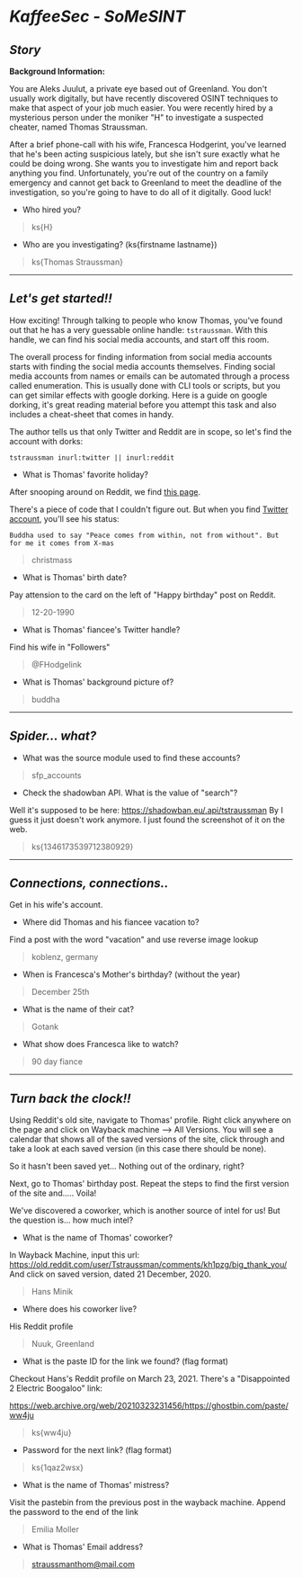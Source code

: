 
# ***KaffeeSec - SoMeSINT***

## *Story*

**Background Information:**

You are Aleks Juulut, a private eye based out of Greenland. You don't usually work 
digitally, but have recently discovered OSINT techniques to make that aspect of your job 
much easier. You were recently hired by a mysterious person under the moniker "H" to 
investigate a suspected cheater, named Thomas Straussman. 

After a brief phone-call with his wife, Francesca Hodgerint, you've learned that he's 
been acting suspicious lately, but she isn't sure exactly what he could be doing wrong. 
She wants you to investigate him and report back anything you find. Unfortunately, 
you're out of the country on a family emergency and cannot get back to Greenland to meet 
the deadline of the investigation, so you're going to have to do all of it digitally. 
Good luck! 

-  Who hired you?

> ks{H}

- Who are you investigating? (ks{firstname lastname})

> ks{Thomas Straussman}

---

## *Let's get started!!*

How exciting! Through talking to people who know Thomas, you've found out that he has a 
very guessable online handle: `tstraussman`. With this handle, we can find his social 
media accounts, and start off this room.

The overall process for finding information from social media accounts starts with 
finding the social media accounts themselves. Finding social media accounts from names 
or emails can be automated through a process called enumeration. This is usually done 
with CLI tools or scripts, but you can get similar effects with google dorking. Here is 
a guide on google dorking, it's great reading material before you attempt this task and 
also includes a cheat-sheet that comes in handy.


The author tells us that only Twitter and Reddit are in scope, so let's find the
account with dorks:

```
tstraussman inurl:twitter || inurl:reddit
```

- What is Thomas' favorite holiday?

After snooping around on Reddit, we find [this page](https://www.reddit.com/user/Tstraussman/comments/kh1pzg/big_thank_you/).

There's a piece of code that I couldn't figure out. But when you find [Twitter account](https://twitter.com/TStraussman), you'll see his status:

```
Buddha used to say "Peace comes from within, not from without". But for me it comes from X-mas
```

> christmass

- What is Thomas' birth date?

Pay attension to the card on the left of "Happy birthday" post on Reddit.

> 12-20-1990

- What is Thomas' fiancee's Twitter handle?

Find his wife in "Followers"

> @FHodgelink

- What is Thomas' background picture of?

> buddha

---

## *Spider... what?*

- What was the source module used to find these accounts?

> sfp_accounts

- Check the shadowban API. What is the value of "search"?

Well it's supposed to be here: https://shadowban.eu/.api/tstraussman
By I guess it just doesn't work anymore. I just found the screenshot 
of it on the web.

> ks{1346173539712380929}

--- 

## *Connections, connections..*

Get in his wife's account.

- Where did Thomas and his fiancee vacation to?

Find a post with the word "vacation" and use reverse image lookup

> koblenz, germany

- When is Francesca's Mother's birthday? (without the year)

> December 25th

- What is the name of their cat?

> Gotank

- What show does Francesca like to watch?

> 90 day fiance

---

## *Turn back the clock!!*

Using Reddit's old site, navigate to Thomas' profile. Right click anywhere on the page 
and click on Wayback machine --> All Versions. You will see a calendar that shows all of 
the saved versions of the site, click through and take a look at each saved version (in 
this case there should be none).

So it hasn't been saved yet... Nothing out of the ordinary, right?

Next, go to Thomas' birthday post. Repeat the steps to find the first version of the 
site and..... Voila!

We've discovered a coworker, which is another source of intel for us! But the question 
is... how much intel?

- What is the name of Thomas' coworker?

In Wayback Machine, input this url: https://old.reddit.com/user/Tstraussman/comments/kh1pzg/big_thank_you/
And click on saved version, dated 21 December, 2020.

> Hans Minik

- Where does his coworker live?

His Reddit profile

> Nuuk, Greenland

- What is the paste ID for the link we found? (flag format)

Checkout Hans's Reddit profile on March 23, 2021. There's a "Disappointed 2 Electric
Boogaloo" link:

https://web.archive.org/web/20210323231456/https://ghostbin.com/paste/ww4ju

> ks{ww4ju}

- Password for the next link? (flag format)

> ks{1qaz2wsx}

- What is the name of Thomas' mistress?

Visit the pastebin from the previous post in the wayback machine. Append the password
to the end of the link

> Emilia Moller

- What is Thomas' Email address?

> straussmanthom@mail.com
